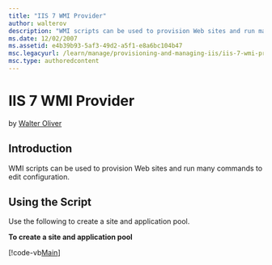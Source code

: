 ```yaml
---
title: "IIS 7 WMI Provider"
author: walterov
description: "WMI scripts can be used to provision Web sites and run many commands to edit configuration. Using the Script Use the following to create a site and applicati..."
ms.date: 12/02/2007
ms.assetid: e4b39b93-5af3-49d2-a5f1-e8a6bc104b47
msc.legacyurl: /learn/manage/provisioning-and-managing-iis/iis-7-wmi-provider
msc.type: authoredcontent
---
```

IIS 7 WMI Provider
====================
by [Walter Oliver](https://github.com/walterov)

## Introduction

WMI scripts can be used to provision Web sites and run many commands to edit configuration.

## Using the Script

Use the following to create a site and application pool.

**To create a site and application pool**

[!code-vb[Main](iis-7-wmi-provider/samples/sample1.vb)]
